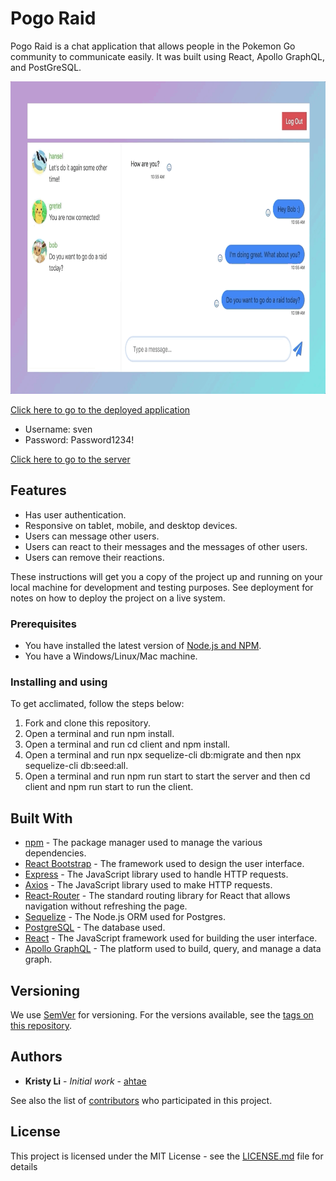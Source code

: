 # Pogo Raid

Pogo Raid is a chat application that allows people in the Pokemon Go community to communicate easily. It was built using React, Apollo GraphQL, and PostGreSQL.

<img src="./screenshots/1.gif" width="800" height="500" alt="pogo raid" />

[Click here to go to the deployed application](https://salty-ocean-86043.herokuapp.com/)

* Username: sven
* Password: Password1234!

[Click here to go to the server](https://sleepy-island-47644.herokuapp.com/)

## Features
- Has user authentication.
- Responsive on tablet, mobile, and desktop devices.
- Users can message other users.
- Users can react to their messages and the messages of other users.
- Users can remove their reactions.

These instructions will get you a copy of the project up and running on your local machine for development and testing purposes. See deployment for notes on how to deploy the project on a live system.

### Prerequisites

- You have installed the latest version of [Node.js and NPM](https://nodejs.org/en/).
- You have a Windows/Linux/Mac machine.

### Installing and using

To get acclimated, follow the steps below:

1. Fork and clone this repository.
2. Open a terminal and run npm install.
3. Open a terminal and run cd client and npm install.
4. Open a terminal and run npx sequelize-cli db:migrate and then npx sequelize-cli db:seed:all.
5. Open a terminal and run npm run start to start the server and then cd client and npm run start to run the client.

## Built With

* [npm](https://www.npmjs.com/) - The package manager used to manage the various dependencies.
* [React Bootstrap](https://react-bootstrap.github.io) - The framework used to design the user interface.
* [Express](https://expressjs.com/) - The JavaScript library used to handle HTTP requests.
* [Axios](https://github.com/axios/axios) - The JavaScript library used to make HTTP requests.
* [React-Router](https://reacttraining.com/react-router/) - The standard routing library for React that allows navigation without refreshing the page.
* [Sequelize](https://sequelize.org) - The Node.js ORM used for Postgres.
* [PostgreSQL](https://www.postgresql.org) - The database used.
* [React](https://reactjs.org) - The JavaScript framework used for building the user interface.
* [Apollo GraphQL](https://www.apollographql.com) - The platform used to build, query, and manage a data graph.

## Versioning

We use [SemVer](http://semver.org/) for versioning. For the versions available, see the [tags on this repository](https://github.com/ahtae/PoGo-Raid/tags).

## Authors

* **Kristy Li** - *Initial work* - [ahtae](https://github.com/ahtae)

See also the list of [contributors](https://github.com/ahtae/PoGo-Raid/graphs/contributors) who participated in this project.

## License

This project is licensed under the MIT License - see the [LICENSE.md](https://github.com/ahtae/PoGo-Raid/blob/master/LICENSE) file for details
